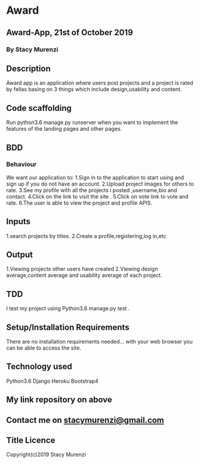 # Award
## Award-App, 21st of October 2019
### By Stacy Murenzi
## Description
Award app is an application where users post projects and a project is rated by fellas basing on 3 things which include design,usability and content.
## Code scaffolding
Run python3.6 manage.py runserver when you want to implement the features of the landing pages and other pages.
## BDD
### Behaviour
We want our application to:
1.Sign in to the application to start using and sign up if you do not have an account.
2.Upload project images for others to rate.
3.See my profile with all the projects i posted ,username,bio and contact.
4.Click on the link to visit the site .
5.Click on vote link  to vote and rate.
6.The user is able to view the project and profile APIS.

## Inputs
1.search projects by titles.
2.Create a profile,registering,log in,etc
## Output 
1.Viewing projects other users have created
2.Viewing design average,content average and usability average of each project.

## TDD
I test my project using Python3.6 manage.py test .
## Setup/Installation Requirements
There are no installation requirements needed... with your web browser you can be able to access the site.
## Technology used
Python3.6
Django
Heroku
Bootstrap4
## My link repository on above
## Contact me on stacymurenzi@gmail.com
## Title Licence
Copyright(c)2019 Stacy Murenzi